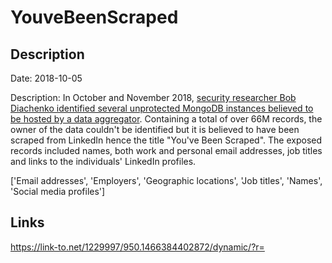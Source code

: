 # YouveBeenScraped

## Description

Date: 2018-10-05

Description:
In October and November 2018, <a href="https://blog.hackenproof.com/industry-news/new-report-unknown-data-scraper-breach/" target="_blank" rel="noopener">security researcher Bob Diachenko identified several unprotected MongoDB instances believed to be hosted by a data aggregator</a>. Containing a total of over 66M records, the owner of the data couldn't be identified but it is believed to have been scraped from LinkedIn hence the title &quot;You've Been Scraped&quot;. The exposed records included names, both work and personal email addresses, job titles and links to the individuals' LinkedIn profiles.


['Email addresses', 'Employers', 'Geographic locations', 'Job titles', 'Names', 'Social media profiles']

## Links

https://link-to.net/1229997/950.1466384402872/dynamic/?r=